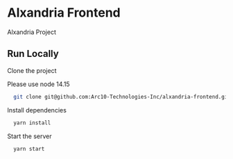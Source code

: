 # Alxandria Frontend

Alxandria Project

## Run Locally

Clone the project

Please use node 14.15

```bash
  git clone git@github.com:Arc10-Technologies-Inc/alxandria-frontend.git
```

Install dependencies

```bash
  yarn install
```

Start the server

```bash
  yarn start
```
